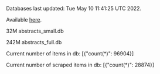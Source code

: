 Databases last updated: Tue May 10 11:41:25 UTC 2022. 

Available [here](https://github.com/cbeauhilton/ash-db/releases).


32M	abstracts_small.db

242M	abstracts_full.db

Current number of items in db:
[{"count(*)": 96904}]

Current number of scraped items in db:
[{"count(*)": 28874}]
